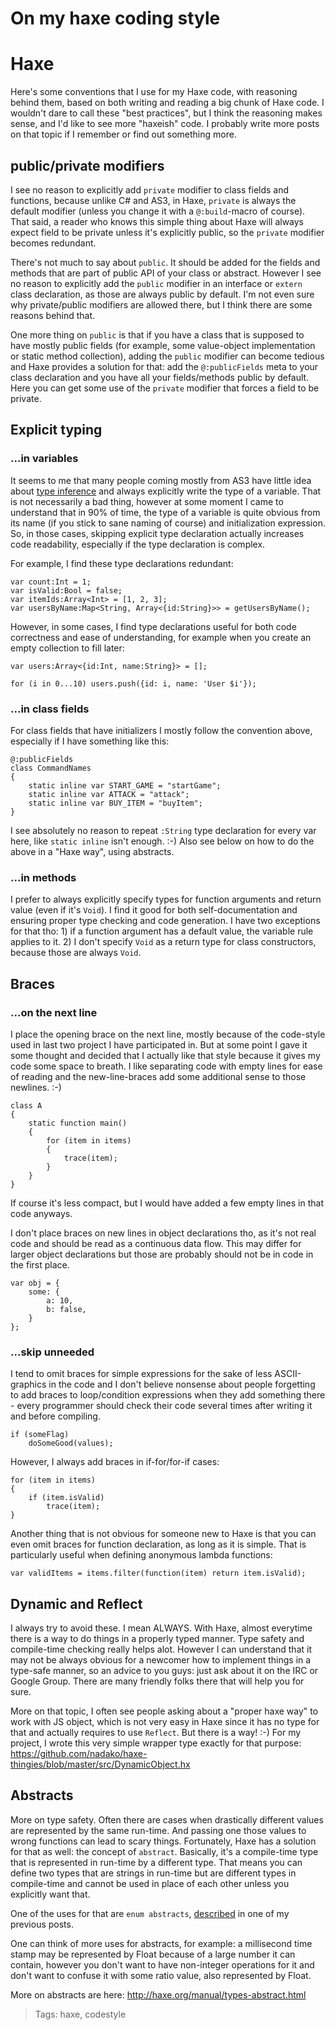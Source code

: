 # On my haxe coding style

# Haxe

Here's some conventions that I use for my Haxe code, with reasoning behind them, based on both writing and reading a big chunk of Haxe code. I wouldn't dare to call these "best practices", but I think the reasoning makes sense, and I'd like to see more "haxeish" code. I probably write more posts on that topic if I remember or find out something more.


## public/private modifiers

I see no reason to explicitly add `private` modifier to class fields and functions, because unlike C# and AS3, in Haxe, `private` is always the default modifier (unless you change it with a `@:build`-macro of course). That said, a reader who knows this simple thing about Haxe will always expect field to be private unless it's explicitly public, so the `private` modifier becomes redundant.

There's not much to say about `public`. It should be added for the fields and methods that are part of public API of your class or abstract. However I see no reason to explicitly add the `public` modifier in an interface or `extern` class declaration, as those are always public by default. I'm not even sure why private/public modifiers are allowed there, but I think there are some reasons behind that.

One more thing on `public` is that if you have a class that is supposed to have mostly public fields (for example, some value-object implementation or static method collection), adding the `public` modifier can become tedious and Haxe provides a solution for that: add the `@:publicFields` meta to your class declaration and you have all your fields/methods public by default. Here you can get some use of the `private` modifier that forces a field to be private.


## Explicit typing

### ...in variables

It seems to me that many people coming mostly from AS3 have little idea about [type inference](http://en.wikipedia.org/wiki/Type_inference) and always explicitly write the type of a variable. That is not necessarily a bad thing, however at some moment I came to understand that in 90% of time, the type of a variable is quite obvious from its name (if you stick to sane naming of course) and initialization expression. So, in those cases, skipping explicit type declaration actually increases code readability, especially if the type declaration is complex.

For example, I find these type declarations redundant:

    var count:Int = 1;
    var isValid:Bool = false;
    var itemIds:Array<Int> = [1, 2, 3];
    var usersByName:Map<String, Array<{id:String}>> = getUsersByName();

However, in some cases, I find type declarations useful for both code correctness and ease of understanding, for example when you create an empty collection to fill later:

    var users:Array<{id:Int, name:String}> = [];
    
    for (i in 0...10) users.push({id: i, name: 'User $i'});

### ...in class fields

For class fields that have initializers I mostly follow the convention above, especially if I have something like this:

    @:publicFields
    class CommandNames
    {
        static inline var START_GAME = "startGame";
        static inline var ATTACK = "attack";
        static inline var BUY_ITEM = "buyItem";
    }

I see absolutely no reason to repeat `:String` type declaration for every var here, like `static inline` isn't enough. :-) Also see below on how to do the above in a "Haxe way", using abstracts.

### ...in methods

I prefer to always explicitly specify types for function arguments and return value (even if it's `Void`). I find it good for both self-documentation and ensuring proper type checking and code generation. I have two exceptions for that tho: 1) if a function argument has a default value, the variable rule applies to it. 2) I don't specify `Void` as a return type for class constructors, because those are always `Void`.


## Braces

### ...on the next line

I place the opening brace on the next line, mostly because of the code-style used in last two project I have participated in. But at some point I gave it some thought and decided that I actually like that style because it gives my code some space to breath. I like separating code with empty lines for ease of reading and the new-line-braces add some additional sense to those newlines. :-)

    class A
    {
        static function main()
        {
            for (item in items)
            {
                trace(item);
            }
        }
    }

If course it's less compact, but I would have added a few empty lines in that code anyways.


I don't place braces on new lines in object declarations tho, as it's not real code and should be read as a continuous data flow. This may differ for larger object declarations but those are probably should not be in code in the first place.

    var obj = {
        some: {
            a: 10,
            b: false,
        }
    };

### ...skip unneeded

I tend to omit braces for simple expressions for the sake of less ASCII-graphics in the code and I don't believe nonsense about people forgetting to add braces to loop/condition expressions when they add something there - every programmer should check their code several times after writing it and before compiling.

    if (someFlag)
        doSomeGood(values);

However, I always add braces in if-for/for-if cases:

    for (item in items)
    {
        if (item.isValid)
            trace(item);
    }

Another thing that is not obvious for someone new to Haxe is that you can even omit braces for function declaration, as long as it is simple. That is particularly useful when defining anonymous lambda functions: 

	var validItems = items.filter(function(item) return item.isValid);


## Dynamic and Reflect

I always try to avoid these. I mean ALWAYS. With Haxe, almost everytime there is a way to do things in a properly typed manner. Type safety and compile-time checking really helps alot. However I can understand that it may not be always obvious for a newcomer how to implement things in a type-safe manner, so an advice to you guys: just ask about it on the IRC or Google Group. There are many friendly folks there that will help you for sure.

More on that topic, I often see people asking about a "proper haxe way" to work with JS object, which is not very easy in Haxe since it has no type for that and actually requires to use `Reflect`. But there is a way! :-) For my project, I wrote this very simple wrapper type exactly for that purpose: https://github.com/nadako/haxe-thingies/blob/master/src/DynamicObject.hx


## Abstracts

More on type safety. Often there are cases when drastically different values are represented by the same run-time. And passing one those values to wrong functions can lead to scary things. Fortunately, Haxe has a solution for that as well: the concept of `abstract`. Basically, it's a compile-time type that is represented in run-time by a different type. That means you can define two types that are strings in run-time but are different types in compile-time and cannot be used in place of each other unless you explicitly want that.

One of the uses for that are `enum abstracts`, [described](http://nadako.tumblr.com/post/64707798715/cool-feature-of-upcoming-haxe-3-2-enum-abstracts) in one of my previous posts.

One can think of more uses for abstracts, for example: a millisecond time stamp may be represented by Float because of a large number it can contain, however you don't want to have non-integer operations for it and don't want to confuse it with some ratio value, also represented by Float.

More on abstracts are here: http://haxe.org/manual/types-abstract.html

> Tags: haxe, codestyle